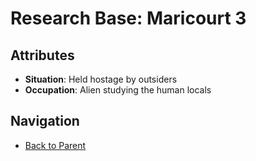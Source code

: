 # Research Base: Maricourt 3

## Attributes
- **Situation**: Held hostage by outsiders
- **Occupation**: Alien studying the human locals


## Navigation
- [Back to Parent](../)

